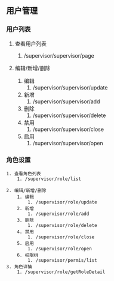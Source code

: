 ## 用户管理
  ### 用户列表
  1. 查看用户列表
      1. /supervisor/supervisor/page

  2. 编辑/新增/删除
      1. 编辑
          1. /supervisor/supervisor/update
      2. 新增
          1. /supervisor/supervisor/add
      3. 删除
          1. /supervisor/supervisor/delete
      4. 禁用
          1. /supervisor/supervisor/close
      5. 启用
          1. /supervisor/supervisor/open

  ### 角色设置
    1. 查看角色列表
        1. /supervisor/role/list

    2. 编辑/新增/删除
        1. 编辑
            1. /supervisor/role/update
        2. 新增
            1. /supervisor/role/add
        3. 删除
            1. /supervisor/role/delete
        4. 禁用
            1. /supervisor/role/close
        5. 启用
            1. /supervisor/role/open
        6. 权限树
            1. /supervisor/permis/list
    3. 角色详情
        1. /supervisor/role/getRoleDetail



